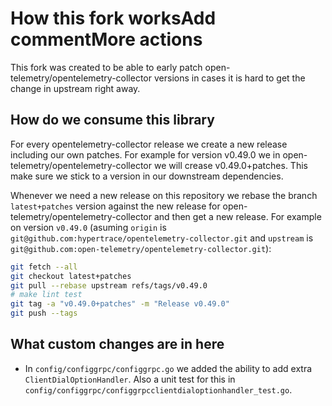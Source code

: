 # How this fork worksAdd commentMore actions

This fork was created to be able to early patch open-telemetry/opentelemetry-collector versions in cases it is hard to get the change in upstream right away.

## How do we consume this library

For every opentelemetry-collector release we create a new release including our own patches. For example for version v0.49.0 we in open-telemetry/opentelemetry-collector we will crease v0.49.0+patches. This make sure we stick to a version in our downstream dependencies.

Whenever we need a new release on this repository we rebase the branch `latest+patches` version against the new release for open-telemetry/opentelemetry-collector and then get a new release. For example on version `v0.49.0` (asuming `origin` is `git@github.com:hypertrace/opentelemetry-collector.git` and `upstream` is `git@github.com:open-telemetry/opentelemetry-collector.git`):

```bash
git fetch --all
git checkout latest+patches
git pull --rebase upstream refs/tags/v0.49.0
# make lint test
git tag -a "v0.49.0+patches" -m "Release v0.49.0"
git push --tags
```

## What custom changes are in here
- In `config/configgrpc/configgrpc.go` we added the ability to add extra `ClientDialOptionHandler`. Also a unit test for this in `config/configgrpc/configgrpcclientdialoptionhandler_test.go`.
